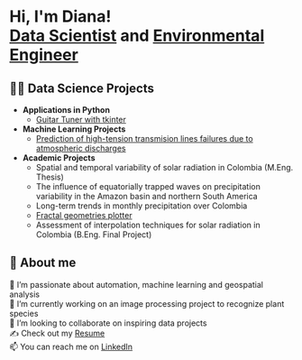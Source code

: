 <h1>Hi, I'm Diana! <br/><a href="https://github.com/dizuluagap">Data Scientist</a> and <a href="https://www.linkedin.com/in/joshmadakor/">Environmental Engineer</a>

<h2>👩‍💻 Data Science Projects</h2>

- <b>Applications in Python</b>
  - [Guitar Tuner with tkinter](https://github.com/dizuluaga/Guitar-Tuner)
- <b>Machine Learning Projects</b>
  - [Prediction of high-tension transmision lines failures due to atmospheric discharges](https://github.com/dizuluagap/EquipoRayo)
- <b>Academic Projects</b>
  - Spatial and temporal variability of solar radiation in Colombia (M.Eng. Thesis)
  - The influence of equatorially trapped waves on precipitation variability in the Amazon basin and northern South America
  - Long-term trends in monthly precipitation over Colombia
  - [Fractal geometries plotter](https://github.com/dizuluaga/Fractals)
  - Assessment of interpolation techniques for solar radiation in Colombia (B.Eng. Final Project)

<h2>👩 About me</h2>

🌱 I’m passionate about automation, machine learning and geospatial analysis<br>
🔭 I’m currently working on an image processing project to recognize plant species<br> 
👯 I’m looking to collaborate on inspiring data projects<br>
✍️ Check out my [Resume](https://github.com/dizuluaga/resume/blob/main/CV.pdf)<br> 
📫 You can reach me on [LinkedIn](https://linkedin.com/in/diana-zuluaga-pulgarin)

